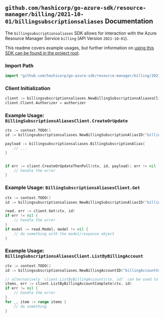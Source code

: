 
## `github.com/hashicorp/go-azure-sdk/resource-manager/billing/2021-10-01/billingsubscriptionsaliases` Documentation

The `billingsubscriptionsaliases` SDK allows for interaction with the Azure Resource Manager Service `billing` (API Version `2021-10-01`).

This readme covers example usages, but further information on [using this SDK can be found in the project root](https://github.com/hashicorp/go-azure-sdk/tree/main/docs).

### Import Path

```go
import "github.com/hashicorp/go-azure-sdk/resource-manager/billing/2021-10-01/billingsubscriptionsaliases"
```


### Client Initialization

```go
client := billingsubscriptionsaliases.NewBillingSubscriptionsAliasesClientWithBaseURI("https://management.azure.com")
client.Client.Authorizer = authorizer
```


### Example Usage: `BillingSubscriptionsAliasesClient.CreateOrUpdate`

```go
ctx := context.TODO()
id := billingsubscriptionsaliases.NewBillingSubscriptionAliasID("billingAccountValue", "billingSubscriptionAliasValue")

payload := billingsubscriptionsaliases.BillingSubscriptionAlias{
	// ...
}


if err := client.CreateOrUpdateThenPoll(ctx, id, payload); err != nil {
	// handle the error
}
```


### Example Usage: `BillingSubscriptionsAliasesClient.Get`

```go
ctx := context.TODO()
id := billingsubscriptionsaliases.NewBillingSubscriptionAliasID("billingAccountValue", "billingSubscriptionAliasValue")

read, err := client.Get(ctx, id)
if err != nil {
	// handle the error
}
if model := read.Model; model != nil {
	// do something with the model/response object
}
```


### Example Usage: `BillingSubscriptionsAliasesClient.ListByBillingAccount`

```go
ctx := context.TODO()
id := billingsubscriptionsaliases.NewBillingAccountID("billingAccountValue")

// alternatively `client.ListByBillingAccount(ctx, id)` can be used to do batched pagination
items, err := client.ListByBillingAccountComplete(ctx, id)
if err != nil {
	// handle the error
}
for _, item := range items {
	// do something
}
```

